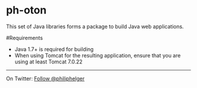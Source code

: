 # ph-oton
This set of Java libraries forms a package to build Java web applications.

#Requirements
  * Java 1.7+ is required for building
  * When using Tomcat for the resulting application, ensure that you are using at least Tomcat 7.0.22

---

On Twitter: <a href="https://twitter.com/philiphelger">Follow @philiphelger</a>
 